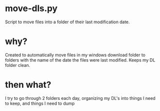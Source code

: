 # move-dls.py
Script to move files into a folder of their last modification date.

# why?
Created to automatically move files in my windows download folder to folders with the name of the date the files were last modified. Keeps my DL folder clean.

# then what?
I try to go through 2 folders each day, organizing my DL's into things I need to keep, and things I need to dump


